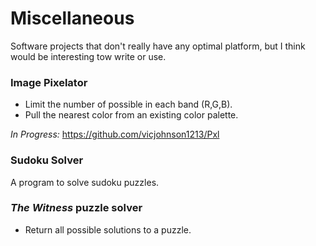 # Miscellaneous

Software projects that don't really have any optimal platform, but I think would be interesting tow write or use.

### Image Pixelator

- Limit the number of possible in each band (R,G,B).
- Pull the nearest color from an existing color palette.

*In Progress:* https://github.com/vicjohnson1213/Pxl

### Sudoku Solver

A program to solve sudoku puzzles.

### *The Witness* puzzle solver

- Return all possible solutions to a puzzle.
